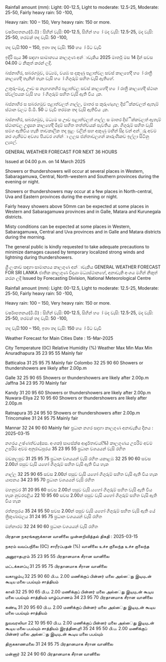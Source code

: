 Rainfall amount (mm): Light: 00-12.5, Light to moderate: 12.5-25, Moderate: 25-50, Fairly heavy rain: 50 -100,

Heavy rain: 100 – 150, Very heavy rain: 150 or more.

වර්ෂාපතනය(මි.මී) : සිහින් වැසි: 00-12.5, සිහින් හ ෝ මද වැසි: 12.5-25, මද වැසි: 25-50, තරමක් තද වැසි: 50 -100,

තද වැසි:100 – 150, ඉතා තද වැසි: 150 හ ෝ ඊට වැඩි

ඉදිරි පැය 36 සඳහා සාමාන්‍යය කාලගුණ අන්‍ාවැකිය 2025 මාර්තු මස 14 දින්‍ සවස 04.00 ට නිකුත් කරන්‍ ලදි.

බස්නාහිර, සබරගමුව, මධ්‍යම, වයඹ ස දකුණු පළාත්වල සවස් කාලහේදී හ ෝ රාත්‍රී කාලහේදී තැනින් තැන වැසි හ ෝ ගිගුරුම් සහිත වැසි ඇතිහේ.

උතුරු-මැද, ඌව ස නැහගනහිර පළාත්වල සවස් කාලහේදී හ ෝ රාත්‍රී කාලහේදී ස්ථාන ස්වල්පයක වැසි හ ෝ ගිගුරුම් සහිත වැසි ඇති විය ැක.

බස්නාහිර ස සබරගමුව පළාත්වලත් ගාල්ල, මාතර ස කුරුණෑගල දිස්ික්කවලත් ඇතැම් ස්ථාන වලට මි.මි. 50 ට වැඩි තරමක තද වැසි ඇතිවිය ැක.

බස්නාහිර, සබරගමුව, මධ්‍යම ස ඌව පළාත්වලත් ගාල්ල ස මාතර දිස්ික්කවලත් ඇතැම් ස්ථානවල උදෑසන කාලහේදී මීදුම් සහිත තත්ත්වයක් පැවතිය ැක. ගිගුරුම් සහිත වැසි සමග ඇතිවිය හැකි තාවකාලික තද සුළං වලින් සහ අකුණු මඟින් සිදු වන්‍ අන්‍ුරු අවම කර ගැනීමට අවශ්‍ය පියවර ගන්න්‍ා ලලස ජන්‍තාවලගන් කාරුණිකව ඉල්ලා සිටිනු ලැලේ.

GENERAL WEATHER FORECAST FOR NEXT 36 HOURS

Issued at 04.00 p.m. on 14 March 2025

Showers or thundershowers will occur at several places in Western, Sabaragamuwa, Central, North-western and Southern provinces during the evening or night.

Showers or thundershowers may occur at a few places in North-central, Uva and Eastern provinces during the evening or night.

Fairly heavy showers above 50mm can be expected at some places in Western and Sabaragamuwa provinces and in Galle, Matara and Kurunegala districts.

Misty conditions can be expected at some places in Western, Sabaragamuwa, Central and Uva provinces and in Galle and Matara districts during the morning.

The general public is kindly requested to take adequate precautions to minimize damages caused by temporary localized strong winds and lightning during thundershowers.

ශ්‍රී ලංකාව සඳහා සාමාන්‍යය කාලගුණ අන්‍ාවැකිය GENERAL WEATHER FORECAST FOR SRI LANKA ජාතික කාලගුණ විදයා මධ්‍යස්ථානහේ, අනාවැකි අංශය මගින් නිකුත් කරන ලදි Issued by Forecasting Division, National Meteorological Centre

Rainfall amount (mm): Light: 00-12.5, Light to moderate: 12.5-25, Moderate: 25-50, Fairly heavy rain: 50 -100,

Heavy rain: 100 – 150, Very heavy rain: 150 or more.

වර්ෂාපතනය(මි.මී) : සිහින් වැසි: 00-12.5, සිහින් හ ෝ මද වැසි: 12.5-25, මද වැසි: 25-50, තරමක් තද වැසි: 50 -100,

තද වැසි:100 – 150, ඉතා තද වැසි: 150 හ ෝ ඊට වැඩි

Weather Forecast for Main Cities Date : 15-Mar-2025

City Temperature (0C) Relative Humidity (%) Weather Max Min Max Min Anuradhapura 35 23 95 55 Mainly fair

Batticaloa 31 25 95 75 Mainly fair Colombo 32 25 90 60 Showers or thundershowers are likely after 2.00p.m

Galle 32 25 90 65 Showers or thundershowers are likely after 2.00p.m Jaffna 34 23 95 70 Mainly fair

Kandy 31 20 95 60 Showers or thundershowers are likely after 2.00p.m Nuwara-Eliya 22 10 95 60 Showers or thundershowers are likely after 2.00p.m

Ratnapura 35 24 95 50 Showers or thundershowers after 2.00p.m Trincomalee 31 24 95 75 Mainly fair

Mannar 32 24 90 60 Mainly fair ප්‍රධාන නගර සදහා කාලගුණ අනාවැකිය දිනය : 2025-03-15

නගරය උෂ්ණත්වය(සස. අංශක) සාසේක්ෂ ආර්ද්‍රතාවය(%) කාලගුණය උපරිම අවම උපරිම අවම අනුරාධපුරය 35 23 95 55 ප්‍රධාන වශයයන් වැසි රහිත

මඩකලපුව 31 25 95 75 ප්‍රධාන වශයයන් වැසි රහිත යකාළඹ 32 25 90 60 සවස 2.00න් පසුව වැසි යහෝ ගිගුරුම් සහිත වැසි ඇති විය හැක

ගාල්ල 32 25 90 65 සවස 2.00න් පසුව වැසි යහෝ ගිගුරුම් සහිත වැසි ඇති විය හැක යාපනය 34 23 95 70 ප්‍රධාන වශයයන් වැසි රහිත

මහනුවර 31 20 95 60 සවස 2.00න් පසුව වැසි යහෝ ගිගුරුම් සහිත වැසි ඇති විය හැක නුවරඑළිය 22 10 95 60 සවස 2.00න් පසුව වැසි යහෝ ගිගුරුම් සහිත වැසි ඇති විය හැක

රත්නපුරය 35 24 95 50 සවස 2.00න් පසුව වැසි යහෝ ගිගුරුම් සහිත වැසි ඇති යේ ත්‍රිකුණාමලය 31 24 95 75 ප්‍රධාන වශයයන් වැසි රහිත

මන්නාරම 32 24 90 60 ප්‍රධාන වශයයන් වැසි රහිත

பிரதான நகரங்களுக்கான வானிலை முன்னறிவித்தல் திகதி : 2025-03-15

நகரம் வவப்பநிலை (0C) சாரீரப்பதன் (%) வானிலை உச்ச குலைந்த உச்ச குலைந்த

அனுராதபுரம் 35 23 95 55 பிரதானமாக சீரான வானிலை

மட்டக்களப்பு 31 25 95 75 பிரதானமாக சீரான வானிலை

வகாழும்பு 32 25 90 60 பி.ப. 2.00 மணிக்குப் பின்னர் மலை அல்ைது இடியுடன் கூடிய மலை பபய்யும் சாத்தியம்

காலி 32 25 90 65 பி.ப. 2.00 மணிக்குப் பின்னர் மலை அல்ைது இடியுடன் கூடிய மலை பபய்யும் சாத்தியம் யாழ்ப்பாணம் 34 23 95 70 பிரதானமாக சீரான வானிலை

கண்டி 31 20 95 60 பி.ப. 2.00 மணிக்குப் பின்னர் மலை அல்ைது இடியுடன் கூடிய மலை பபய்யும் சாத்தியம்

நுவவரலியா 22 10 95 60 பி.ப. 2.00 மணிக்குப் பின்னர் மலை அல்ைது இடியுடன் கூடிய மலை பபய்யும் சாத்தியம் இரத்தினபுரி 35 24 95 50 பி.ப. 2.00 மணிக்குப் பின்னர் மலை அல்ைது இடியுடன் கூடிய மலை பபய்யும்

திருககாணமலை 31 24 95 75 பிரதானமாக சீரான வானிலை

மன்னார் 32 24 90 60 பிரதானமாக சீரான வானிலை